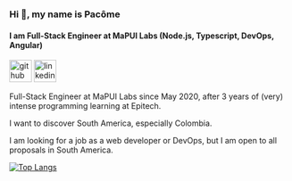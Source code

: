 ### Hi 👋, my name is Pacôme
#### I am Full-Stack Engineer at MaPUI Labs (Node.js, Typescript, DevOps, Angular)

[<img src='https://cdn.jsdelivr.net/npm/simple-icons@3.0.1/icons/github.svg' alt='github' height='40'>](https://github.com/pacome35220)  [<img src='https://cdn.jsdelivr.net/npm/simple-icons@3.0.1/icons/linkedin.svg' alt='linkedin' height='40'>](https://www.linkedin.com/in/pacome-francon/)  

Full-Stack Engineer at MaPUI Labs since May 2020, after 3 years of (very) intense programming learning at Epitech.

I want to discover South America, especially Colombia.

I am looking for a job as a web developer or DevOps, but I am open to all proposals in South America. 

[![Top Langs](https://github-readme-stats.vercel.app/api/top-langs/?username=pacome35220)](https://github.com/anuraghazra/github-readme-stats)
